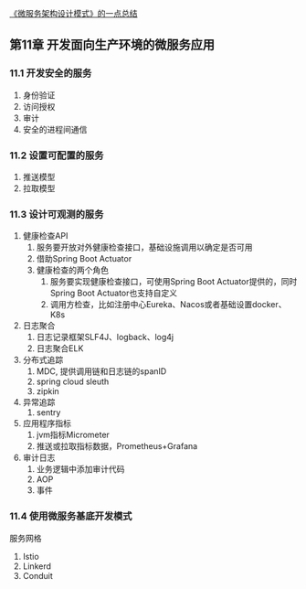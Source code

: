 [《微服务架构设计模式》的一点总结](https://mp.weixin.qq.com/s/i2-byb-7mG8oeYKB_uhnqQ)
## 第11章 开发面向生产环境的微服务应用

### 11.1 开发安全的服务
1. 身份验证 
2. 访问授权
3. 审计
4. 安全的进程间通信

### 11.2 设置可配置的服务
1. 推送模型
2. 拉取模型

### 11.3 设计可观测的服务
1. 健康检查API
	1. 服务要开放对外健康检查接口，基础设施调用以确定是否可用
	2. 借助Spring Boot Actuator
	3. 健康检查的两个角色
		1. 服务要实现健康检查接口，可使用Spring Boot Actuator提供的，同时Spring Boot Actuator也支持自定义
		2. 调用方检查，比如注册中心Eureka、Nacos或者基础设置docker、K8s
2. 日志聚合
	1. 日志记录框架SLF4J、logback、log4j
	2. 日志聚合ELK
3. 分布式追踪
	1. MDC, 提供调用链和日志链的spanID
	2. spring cloud sleuth
	3. zipkin
4. 异常追踪
	1. sentry
5. 应用程序指标
	1. jvm指标Micrometer
	2. 推送或拉取指标数据，Prometheus+Grafana
6. 审计日志
	1. 业务逻辑中添加审计代码
	2. AOP
	3. 事件
### 11.4 使用微服务基底开发模式
服务网格
1. Istio
2. Linkerd
3. Conduit